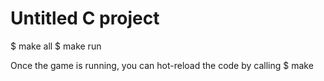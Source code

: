 # Untitled C project
$ make all
$ make run

Once the game is running, you can hot-reload the code by calling
$ make
